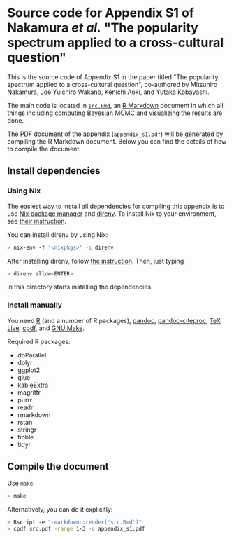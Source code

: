 # Source code for Appendix S1 of Nakamura _et al._ "The popularity spectrum applied to a cross-cultural question"

This is the source code of Appendix S1 in the paper titled "The popularity
spectrum applied to a cross-cultural question", co-authored by Mitsuhiro Nakamura,
Joe Yuichiro Wakano, Kenichi Aoki, and Yutaka Kobayashi.

The main code is located in [`src.Rmd`](./src.Rmd), an [R
Markdown](https://rmarkdown.rstudio.com/) document in which all things including
computing Bayesian MCMC and visualizing the results are done.

The PDF document of the appendix (`appendix_s1.pdf`) will be generated by
compiling the R Markdown document. Below you can find the details of how to
compile the document.

## Install dependencies

### Using Nix

The easiest way to install all dependencies for compiling this appendix is to
use [Nix package manager](https://nixos.org/nix/) and
[direnv](https://github.com/direnv/direnv/).
To install Nix to your environment, see [their
instruction](https://nixos.org/nix/manual/#chap-quick-start).

You can install direnv by using Nix:

```sh
> nix-env -f '<nixpkgs>' -i direnv
```

After installing direnv, follow
[the instruction](https://github.com/direnv/direnv#setup).
Then, just typing

```sh
> direnv allow<ENTER>
```

in this directory starts installing the dependencies.

### Install manually

You need [R](https://www.r-project.org/) (and a number of R packages),
[pandoc](https://pandoc.org/),
[pandoc-citeproc](https://github.com/jgm/pandoc-citeproc/),
[TeX Live](https://www.tug.org/texlive/),
[cpdf](https://www.coherentpdf.com/), and
[GNU Make](https://www.gnu.org/software/make/).

Required R packages:

- doParallel
- dplyr
- ggplot2
- glue
- kableExtra
- magrittr
- purrr
- readr
- rmarkdown
- rstan
- stringr
- tibble
- tidyr

## Compile the document

Use `make`:

```sh
> make
```

Alternatively, you can do it explicitly:

```sh
> Rscript -e "rmarkdown::render('src.Rmd')"
> cpdf src.pdf -range 1-3 -o appendix_s1.pdf
```
